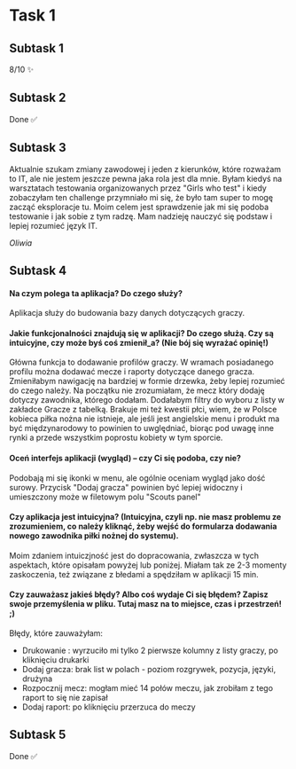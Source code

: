# Task 1
## Subtask 1
8/10 ✨
## Subtask 2
Done ✅
## Subtask 3
Aktualnie szukam zmiany zawodowej i jeden z kierunków, które rozważam to IT, ale nie jestem jeszcze pewna jaka rola jest dla mnie. Byłam kiedyś na warsztatach testowania organizowanych przez "Girls who test" i kiedy zobaczyłam ten challenge przymniało mi się, że było tam super to mogę zacząć eksploracje tu. Moim celem jest sprawdzenie jak mi się podoba testowanie i jak sobie z tym radzę. Mam nadzieję nauczyć się podstaw i lepiej rozumieć język IT.

*Oliwia*

## Subtask 4
#### Na czym polega ta aplikacja? Do czego służy?
Aplikacja służy do budowania bazy danych dotyczących graczy.
#### Jakie funkcjonalności znajdują się w aplikacji? Do czego służą. Czy są intuicyjne, czy może byś coś zmienił_a? (Nie bój się wyrażać opinię!)
Główna funkcja to dodawanie profilów graczy. W wramach posiadanego profilu można dodawać mecze i raporty dotyczące danego gracza.
Zmieniłabym nawigację na bardziej w formie drzewka, żeby lepiej rozumieć do czego należy. Na początku nie zrozumiałam, że mecz który dodaję dotyczy zawodnika, którego dodałam.
Dodałabym filtry do wyboru z listy w zakładce Gracze z tabelką.
Brakuje mi też kwestii płci, wiem, że w Polsce kobieca piłka nożna nie istnieje, ale jeśli jest angielskie menu i produkt ma być międzynarodowy to powinien to uwględniać, biorąc pod uwagę inne rynki a przede wszystkim poprostu kobiety w tym sporcie.
#### Oceń interfejs aplikacji (wygląd) – czy Ci się podoba, czy nie?
Podobają mi się ikonki w menu, ale ogólnie oceniam wygląd jako dość surowy. Przycisk "Dodaj gracza" powinien być lepiej widoczny i umieszczony może w filetowym polu "Scouts panel"
#### Czy aplikacja jest intuicyjna? (Intuicyjna, czyli np. nie masz problemu ze zrozumieniem, co należy kliknąć, żeby wejść do formularza dodawania nowego zawodnika piłki nożnej do systemu).
Moim zdaniem intuiczjność jest do dopracowania, zwłaszcza w tych aspektach, które opisałam powyżej lub poniżej. Miałam tak ze 2-3 momenty zaskoczenia, też związane z błedami a spędziłam w aplikacji 15 min. 
#### Czy zauważasz jakieś błędy? Albo coś wydaje Ci się błędem? Zapisz swoje przemyślenia w pliku. Tutaj masz na to miejsce, czas i przestrzeń! ;)
Błędy, które zauważyłam: 
- Drukowanie : wyrzuciło mi tylko 2 pierwsze kolumny z listy graczy, po kliknięciu drukarki
- Dodaj gracza: brak list w polach - poziom rozgrywek, pozycja, języki, drużyna
- Rozpocznij mecz: mogłam mieć 14 połów meczu, jak zrobiłam z tego raport to się nie zapisał 
- Dodaj raport: po kliknięciu przerzuca do meczy
## Subtask 5
Done ✅
